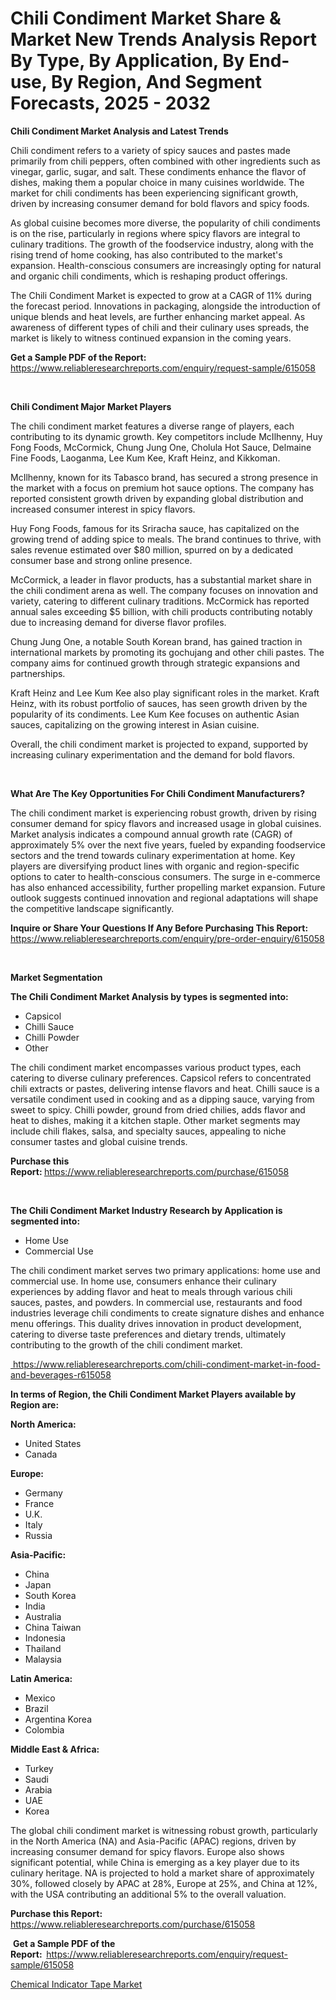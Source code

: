 <p><h1>Chili Condiment Market Share & Market New Trends Analysis Report By Type, By Application, By End-use, By Region, And Segment Forecasts, 2025 - 2032</h1></p><p><strong>Chili Condiment Market Analysis and Latest Trends</strong></p>
<p><p>Chili condiment refers to a variety of spicy sauces and pastes made primarily from chili peppers, often combined with other ingredients such as vinegar, garlic, sugar, and salt. These condiments enhance the flavor of dishes, making them a popular choice in many cuisines worldwide. The market for chili condiments has been experiencing significant growth, driven by increasing consumer demand for bold flavors and spicy foods.</p><p>As global cuisine becomes more diverse, the popularity of chili condiments is on the rise, particularly in regions where spicy flavors are integral to culinary traditions. The growth of the foodservice industry, along with the rising trend of home cooking, has also contributed to the market's expansion. Health-conscious consumers are increasingly opting for natural and organic chili condiments, which is reshaping product offerings. </p><p>The Chili Condiment Market is expected to grow at a CAGR of 11% during the forecast period. Innovations in packaging, alongside the introduction of unique blends and heat levels, are further enhancing market appeal. As awareness of different types of chili and their culinary uses spreads, the market is likely to witness continued expansion in the coming years.</p></p>
<p><strong>Get a Sample PDF of the Report:&nbsp;</strong> <a href="https://www.reliableresearchreports.com/enquiry/request-sample/615058?utm_campaign=3253&utm_medium=2&utm_source=Github&utm_content=ia&utm_term=24032025&utm_id=chili-condiment">https://www.reliableresearchreports.com/enquiry/request-sample/615058</a></p>
<p>&nbsp;</p>
<p><strong>Chili Condiment Major Market Players</strong></p>
<p><p>The chili condiment market features a diverse range of players, each contributing to its dynamic growth. Key competitors include McIlhenny, Huy Fong Foods, McCormick, Chung Jung One, Cholula Hot Sauce, Delmaine Fine Foods, Laoganma, Lee Kum Kee, Kraft Heinz, and Kikkoman.</p><p>McIlhenny, known for its Tabasco brand, has secured a strong presence in the market with a focus on premium hot sauce options. The company has reported consistent growth driven by expanding global distribution and increased consumer interest in spicy flavors.</p><p>Huy Fong Foods, famous for its Sriracha sauce, has capitalized on the growing trend of adding spice to meals. The brand continues to thrive, with sales revenue estimated over $80 million, spurred on by a dedicated consumer base and strong online presence.</p><p>McCormick, a leader in flavor products, has a substantial market share in the chili condiment arena as well. The company focuses on innovation and variety, catering to different culinary traditions. McCormick has reported annual sales exceeding $5 billion, with chili products contributing notably due to increasing demand for diverse flavor profiles.</p><p>Chung Jung One, a notable South Korean brand, has gained traction in international markets by promoting its gochujang and other chili pastes. The company aims for continued growth through strategic expansions and partnerships.</p><p>Kraft Heinz and Lee Kum Kee also play significant roles in the market. Kraft Heinz, with its robust portfolio of sauces, has seen growth driven by the popularity of its condiments. Lee Kum Kee focuses on authentic Asian sauces, capitalizing on the growing interest in Asian cuisine.</p><p>Overall, the chili condiment market is projected to expand, supported by increasing culinary experimentation and the demand for bold flavors.</p></p>
<p>&nbsp;</p>
<p><strong>What Are The Key Opportunities For Chili Condiment Manufacturers?</strong></p>
<p><p>The chili condiment market is experiencing robust growth, driven by rising consumer demand for spicy flavors and increased usage in global cuisines. Market analysis indicates a compound annual growth rate (CAGR) of approximately 5% over the next five years, fueled by expanding foodservice sectors and the trend towards culinary experimentation at home. Key players are diversifying product lines with organic and region-specific options to cater to health-conscious consumers. The surge in e-commerce has also enhanced accessibility, further propelling market expansion. Future outlook suggests continued innovation and regional adaptations will shape the competitive landscape significantly.</p></p>
<p><strong>Inquire or Share Your Questions If Any Before Purchasing This Report:</strong> <a href="https://www.reliableresearchreports.com/enquiry/pre-order-enquiry/615058?utm_campaign=3253&utm_medium=2&utm_source=Github&utm_content=ia&utm_term=24032025&utm_id=chili-condiment">https://www.reliableresearchreports.com/enquiry/pre-order-enquiry/615058</a></p>
<p>&nbsp;</p>
<p><strong>Market Segmentation</strong></p>
<p><strong>The Chili Condiment Market Analysis by types is segmented into:</strong></p>
<p><ul><li>Capsicol</li><li>Chilli Sauce</li><li>Chilli Powder</li><li>Other</li></ul></p>
<p><p>The chili condiment market encompasses various product types, each catering to diverse culinary preferences. Capsicol refers to concentrated chili extracts or pastes, delivering intense flavors and heat. Chilli sauce is a versatile condiment used in cooking and as a dipping sauce, varying from sweet to spicy. Chilli powder, ground from dried chilies, adds flavor and heat to dishes, making it a kitchen staple. Other market segments may include chili flakes, salsa, and specialty sauces, appealing to niche consumer tastes and global cuisine trends.</p></p>
<p><strong>Purchase this Report:&nbsp;</strong><a href="https://www.reliableresearchreports.com/purchase/615058?utm_campaign=3253&utm_medium=2&utm_source=Github&utm_content=ia&utm_term=24032025&utm_id=chili-condiment">https://www.reliableresearchreports.com/purchase/615058</a></p>
<p>&nbsp;</p>
<p><strong>The Chili Condiment Market Industry Research by Application is segmented into:</strong></p>
<p><ul><li>Home Use</li><li>Commercial Use</li></ul></p>
<p><p>The chili condiment market serves two primary applications: home use and commercial use. In home use, consumers enhance their culinary experiences by adding flavor and heat to meals through various chili sauces, pastes, and powders. In commercial use, restaurants and food industries leverage chili condiments to create signature dishes and enhance menu offerings. This duality drives innovation in product development, catering to diverse taste preferences and dietary trends, ultimately contributing to the growth of the chili condiment market.</p></p>
<p><a href="https://www.reliableresearchreports.com/chili-condiment-market-in-food-and-beverages-r615058?utm_campaign=3253&utm_medium=2&utm_source=Github&utm_content=ia&utm_term=24032025&utm_id=chili-condiment">&nbsp;https://www.reliableresearchreports.com/chili-condiment-market-in-food-and-beverages-r615058</a></p>
<p><strong>In terms of Region, the Chili Condiment Market Players available by Region are:</strong></p>
<p>
    <p> <strong> North America: </strong>
        <ul>
            <li>United States</li>
            <li>Canada</li>
        </ul>
        </p> 
    <p> <strong> Europe: </strong>
        <ul>
            <li>Germany</li>
            <li>France</li>
            <li>U.K.</li>
            <li>Italy</li>
            <li>Russia</li>
        </ul>
        </p> 
    <p> <strong> Asia-Pacific: </strong>
        <ul>
            <li>China</li>
            <li>Japan</li>
            <li>South Korea</li>
            <li>India</li>
            <li>Australia</li>
            <li>China Taiwan</li>
            <li>Indonesia</li>
            <li>Thailand</li>
            <li>Malaysia</li>
        </ul>
        </p> 
    <p> <strong> Latin America: </strong>
        <ul>
            <li>Mexico</li>
            <li>Brazil</li>
            <li>Argentina Korea</li>
            <li>Colombia</li>
        </ul>
        </p> 
    <p> <strong> Middle East & Africa: </strong>
        <ul>
            <li>Turkey</li>
            <li>Saudi</li>
            <li>Arabia</li>
            <li>UAE</li>
            <li>Korea</li>
        </ul>
    </p>
    </p>
<p><p>The global chili condiment market is witnessing robust growth, particularly in the North America (NA) and Asia-Pacific (APAC) regions, driven by increasing consumer demand for spicy flavors. Europe also shows significant potential, while China is emerging as a key player due to its culinary heritage. NA is projected to hold a market share of approximately 30%, followed closely by APAC at 28%, Europe at 25%, and China at 12%, with the USA contributing an additional 5% to the overall valuation.</p></p>
<p><strong>Purchase this Report: </strong><a href="https://www.reliableresearchreports.com/purchase/615058?utm_campaign=3253&utm_medium=2&utm_source=Github&utm_content=ia&utm_term=24032025&utm_id=chili-condiment">https://www.reliableresearchreports.com/purchase/615058</a></p>
<p>&nbsp;<strong>Get a Sample PDF of the Report:&nbsp;&nbsp;</strong><a href="https://www.reliableresearchreports.com/enquiry/request-sample/615058?utm_campaign=3253&utm_medium=2&utm_source=Github&utm_content=ia&utm_term=24032025&utm_id=chili-condiment">https://www.reliableresearchreports.com/enquiry/request-sample/615058</a></p>
<p><strong></strong></p>
<p><p><a href="https://github.com/herakterroem/Market-Research-Report-List-1/blob/main/chemical-indicator-tape-market.md?utm_campaign=3253&utm_medium=2&utm_source=Github&utm_content=ia&utm_term=24032025&utm_id=chili-condiment">Chemical Indicator Tape Market</a></p></p>